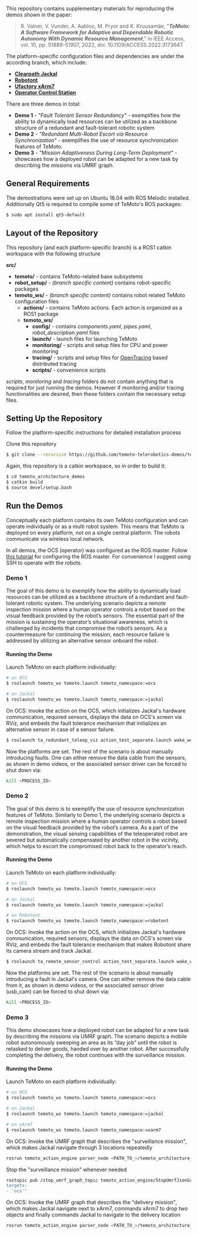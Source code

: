 This repository contains supplementary materials for reproducing the demos shown in the paper: 
>R. Valner, V. Vunder, A. Aabloo, M. Pryor and K. Kruusamäe, "***TeMoto: A Software Framework for Adaptive and Dependable Robotic Autonomy With Dynamic Resource Management***," in IEEE Access, vol. 10, pp. 51889-51907, 2022, doi: 10.1109/ACCESS.2022.3173647.

The platform-specific configuration files and dependencies are under the according branch, which include:
 * [**Clearpath Jackal**](https://github.com/temoto-telerobotics-demos/temoto_architecture_demos/tree/robot-jackal)
 * [**Robotont**](https://github.com/temoto-telerobotics-demos/temoto_architecture_demos/tree/robot-clearbot)
 * [**Ufactory xArm7**](https://github.com/temoto-telerobotics-demos/temoto_architecture_demos/tree/robot-xarm7)
 * [**Operator Control Station**](https://github.com/temoto-telerobotics-demos/temoto_architecture_demos/tree/operator)

There are three demos in total:
 * **Demo 1** - *"Fault Tolerant Sensor Redundancy"* - exemplifies how the ability to dynamically load resources can be utilized as a backbone structure of a redundant and fault-tolerant robotic system
 * **Demo 2** - *"Redundant Multi-Robot Escort via Resource Synchronization"* - exemplifies the use of resource synchronization features of TeMoto.
 * **Demo 3** - *"Mission Adaptiveness During Long-Term Deployment"* - showcases how a deployed robot can be adapted for a new task by describing the missions via UMRF graph.

## General Requirements
The demostrations were set up on Ubuntu 18.04 with ROS Melodic installed.
Additionally Qt5 is required to compile some of TeMoto's ROS packages:

``` bash
$ sudo apt install qt5-default
``` 

## Layout of the Repository
This repository (and each platform-specific branch) is a ROS1 catkin workspace with the following structure

**src/**
* **temoto/** - contains TeMoto-related base subsystems
* **robot_setup/** - *(branch specific content)* contains robot-specific packages
* **temoto_ws/** - *(branch specific content)* contains robot related TeMoto configuration files
   * **actions/** - contains TeMoto actions. Each action is organized as a ROS1 package
   * **temoto_ws/**
     * **config/** - contains *components.yaml*, *pipes.yaml*, *robot_description.yaml* files 
     * **launch/** - launch files for launching TeMoto
     * **monitoring/** - scripts and setup files for CPU and power monitoring
     * **tracing/** - scripts and setup files for [OpenTracing](https://opentracing.io/) based distributed tracing
     * **scripts/** - convenience scripts

*scripts*, *monitoring* and *tracing* folders do not contain anything that is required for just running the demos.
However if monitoring and/or tracing functionalities are desired, then these folders contain the necessary setup files.

## Setting Up the Repository
Follow the platform-specific instructions for detailed installation process

Clone this repository
``` bash
$ git clone --recursive https://github.com/temoto-telerobotics-demos/temoto_architecture_demos
```

Again, this repository is a catkin workspace, so in order to build it:
``` bash
$ cd temoto_architecture_demos
$ catkin build
$ source devel/setup.bash
```

## Run the Demos
Conceptually each platform contains its own TeMoto configuration and can operate individually or as a multi robot system.
This means that TeMoto is deployed on every platform, not on a single central platform. The robots communicate via
wireless local network.

In all demos, the OCS (operator) was configured as the ROS master. Follow [this tutorial](https://github.com/ut-ims-robotics/tutorials/wiki/Running-ROS-over-multiple-computers) for configuring the ROS master. For convenience I suggest using SSH to operate with the robots.

### Demo 1
The goal of this demo is to exemplify how the ability to dynamically load resources can be utilized as a backbone structure of a redundant and fault-tolerant robotic system. The underlying scenario depicts a remote inspection mission where a human operator controls a robot based on the visual feedback provided by the robot’s sensors. The essential part of the mission is sustaining the operator’s situational awareness, which is challenged by incidents that compromise the robot’s sensors. As a countermeasure for continuing the mission, each resource failure is addressed by utilizing an alternative sensor onboard the robot.

#### Running the Demo
Launch TeMoto on each platform individually:
``` bash
# on OCS
$ roslaunch temoto_ws temoto.launch temoto_namespace:=ocs

# on Jackal
$ roslaunch temoto_ws temoto.launch temoto_namespace:=jackal
```

On OCS: Invoke the action on the OCS, which initializes Jackal's hardware communication, required sensors, displays the data on OCS's screen via RViz,
and embeds the fault tolerance mechanism that initializes an alternative sensor in case of a sensor failure.
``` bash
$ roslaunch ta_redundant_teleop_viz action_test_separate.launch wake_word:=ocs
```

Now the platforms are set. The rest of the scenario is about manually introducing faults. One can either remove the data
cable from the sensors, as shown in demo videos, or the associated sensor driver can be forced to shut down via:
``` bash
kill <PROCESS_ID>
```

### Demo 2
The goal of this demo is to exemplify the use of resource synchronization features of TeMoto. Similarly to Demo 1, the underlying scenario depicts a remote inspection mission where a human operator controls a robot based on the visual feedback provided by the robot’s camera. As a part of the demonstration, the visual sensing capabilities of the teleoperated robot are severed but automatically compensated by another robot in the vicinity, which helps to escort the compromised robot back to the operator’s reach.

#### Running the Demo
Launch TeMoto on each platform individually:
``` bash
# on OCS
$ roslaunch temoto_ws temoto.launch temoto_namespace:=ocs

# on Jackal
$ roslaunch temoto_ws temoto.launch temoto_namespace:=jackal

# on Robotont
$ roslaunch temoto_ws temoto.launch temoto_namespace:=robotont
```

On OCS: Invoke the action on the OCS, which initializes Jackal's hardware communication, required sensors, displays the data on OCS's screen via RViz, 
and embeds the fault tolerance mechanism that makes Robotont share its camera stream and track Jackal.
``` bash
$ roslaunch ta_remote_sensor_control action_test_separate.launch wake_word:=ocs
```

Now the platforms are set. The rest of the scenario is about manually introducing a fault in Jackal's camera. One can either remove the data
cable from it, as shown in demo videos, or the associated sensor driver (usb_cam) can be forced to shut down via:
``` bash
kill <PROCESS_ID>
```

### Demo 3
This demo showcases how a deployed robot can be adapted for a new task by describing the missions via UMRF graph. The scenario depicts a mobile robot autonomously sweeping an area as its “day job” until the robot is retasked to deliver goods, handed over by another robot. After successfully completing the delivery, the robot  continues with the surveillance mission.

#### Running the Demo
Launch TeMoto on each platform individually:
``` bash
# on OCS
$ roslaunch temoto_ws temoto.launch temoto_namespace:=ocs

# on Jackal
$ roslaunch temoto_ws temoto.launch temoto_namespace:=jackal

# on xArm7
$ roslaunch temoto_ws temoto.launch temoto_namespace:=xarm7
```

On OCS: Invoke the UMRF graph that describes the "surveillance mission", whick makes Jackal navigate through 3 locations repeatedly
``` bash
rosrun temoto_action_engine parser_node <PATH_TO_>/temoto_architecture_demos/src/temoto_ws/umrf_graphs/demo3_surveillance_mission.umrfg.json ocs
```

Stop the "surveillance mission" whenever needed
``` bash
rostopic pub /stop_umrf_graph_topic temoto_action_engine/StopUmrfJsonGraph "graph_name: 'demo3_surveillance_mission'
targets:
- 'ocs'"
```

On OCS: Invoke the UMRF graph that describes the "delivery mission", which makes Jackal navigate next to xArm7, commands
xArm7 to drop two objects and finally commands Jackal to navigate to the delivery location 
``` bash
rosrun temoto_action_engine parser_node <PATH_TO_>/temoto_architecture_demos/src/temoto_ws/umrf_graphs/demo3_transportation_mission.umrfg.json ocs
```
